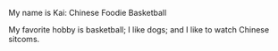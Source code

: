 My name is Kai: Chinese Foodie Basketball

My favorite hobby is basketball; I like dogs; and I like to watch Chinese sitcoms.
